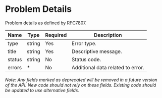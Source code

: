 # Problem Details

Problem details as defined by [RFC7807](https://www.rfc-editor.org/rfc/rfc7807).

| Name | Type | Required | Description |
| - | - | - | - |
| type | string | Yes | Error type. |
| title | string | Yes | Descriptive message. |
| status | string | No | Status code. |
| errors | * | No | Additional data related to error. |

*Note: Any fields marked as deprecated will be removed in a future version of the API. New code should not rely on these fields. Existing code should be updated to use alternative fields.*
